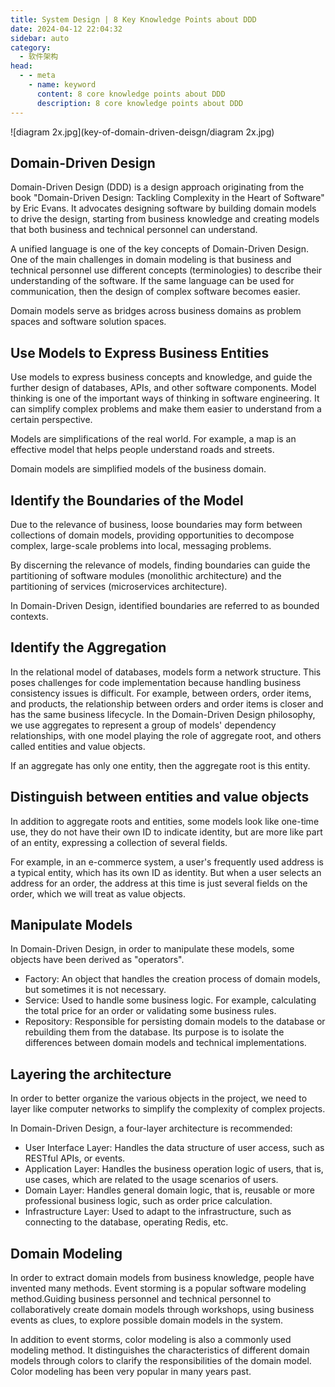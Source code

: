 ```yaml
---
title: System Design | 8 Key Knowledge Points about DDD
date: 2024-04-12 22:04:32
sidebar: auto
category: 
  - 软件架构
head:
  - - meta
    - name: keyword
      content: 8 core knowledge points about DDD
      description: 8 core knowledge points about DDD
---
```


![diagram 2x.jpg](key-of-domain-driven-deisgn/diagram 2x.jpg)

## Domain-Driven Design

Domain-Driven Design (DDD) is a design approach originating from the book "Domain-Driven Design: Tackling Complexity in the Heart of Software" by Eric Evans. It advocates designing software by building domain models to drive the design, starting from business knowledge and creating models that both business and technical personnel can understand.

A unified language is one of the key concepts of Domain-Driven Design. One of the main challenges in domain modeling is that business and technical personnel use different concepts (terminologies) to describe their understanding of the software. If the same language can be used for communication, then the design of complex software becomes easier.

Domain models serve as bridges across business domains as problem spaces and software solution spaces.

## Use Models to Express Business Entities

Use models to express business concepts and knowledge, and guide the further design of databases, APIs, and other software components. Model thinking is one of the important ways of thinking in software engineering. It can simplify complex problems and make them easier to understand from a certain perspective.

Models are simplifications of the real world. For example, a map is an effective model that helps people understand roads and streets.

Domain models are simplified models of the business domain.

## Identify the Boundaries of the Model

Due to the relevance of business, loose boundaries may form between collections of domain models, providing opportunities to decompose complex, large-scale problems into local, messaging problems.

By discerning the relevance of models, finding boundaries can guide the partitioning of software modules (monolithic architecture) and the partitioning of services (microservices architecture).

In Domain-Driven Design, identified boundaries are referred to as bounded contexts.

## Identify the Aggregation

In the relational model of databases, models form a network structure. This poses challenges for code implementation because handling business consistency issues is difficult. For example, between orders, order items, and products, the relationship between orders and order items is closer and has the same business lifecycle. In the Domain-Driven Design philosophy, we use aggregates to represent a group of models' dependency relationships, with one model playing the role of aggregate root, and others called entities and value objects.

If an aggregate has only one entity, then the aggregate root is this entity.

## Distinguish between entities and value objects

In addition to aggregate roots and entities, some models look like one-time use, they do not have their own ID to indicate identity, but are more like part of an entity, expressing a collection of several fields.

For example, in an e-commerce system, a user's frequently used address is a typical entity, which has its own ID as identity. But when a user selects an address for an order, the address at this time is just several fields on the order, which we will treat as value objects.

## Manipulate Models

In Domain-Driven Design, in order to manipulate these models, some objects have been derived as "operators".

- Factory: An object that handles the creation process of domain models, but sometimes it is not necessary.
- Service: Used to handle some business logic. For example, calculating the total price for an order or validating some business rules.
- Repository: Responsible for persisting domain models to the database or rebuilding them from the database. Its purpose is to isolate the differences between domain models and technical implementations.

## Layering the architecture

In order to better organize the various objects in the project, we need to layer like computer networks to simplify the complexity of complex projects.

In Domain-Driven Design, a four-layer architecture is recommended:

- User Interface Layer: Handles the data structure of user access, such as RESTful APIs, or events.
- Application Layer: Handles the business operation logic of users, that is, use cases, which are related to the usage scenarios of users.
- Domain Layer: Handles general domain logic, that is, reusable or more professional business logic, such as order price calculation.
- Infrastructure Layer: Used to adapt to the infrastructure, such as connecting to the database, operating Redis, etc.

## Domain Modeling

In order to extract domain models from business knowledge, people have invented many methods. Event storming is a popular software modeling method.Guiding business personnel and technical personnel to collaboratively create domain models through workshops, using business events as clues, to explore possible domain models in the system.

In addition to event storms, color modeling is also a commonly used modeling method. It distinguishes the characteristics of different domain models through colors to clarify the responsibilities of the domain model. Color modeling has been very popular in many years past.